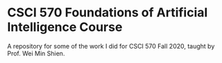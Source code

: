 # CSCI 570 Foundations of Artificial Intelligence Course
A repository for some of the work I did for CSCI 570 Fall 2020, taught by Prof. Wei Min Shien. 

 
